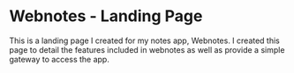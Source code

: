 # Webnotes - Landing Page
This is a landing page I created for my notes app, Webnotes. I created this page
 to detail the features included in webnotes as well as provide a simple gateway
 to access the app.
